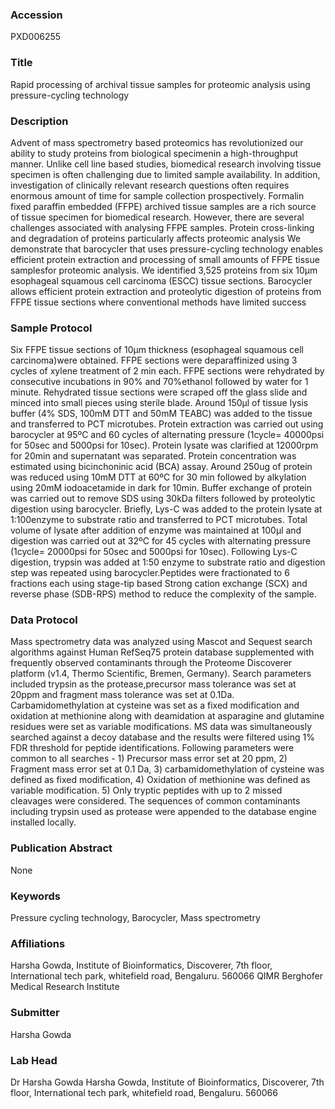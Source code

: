 ### Accession
PXD006255

### Title
Rapid processing of archival tissue samples for proteomic analysis using pressure-cycling technology

### Description
Advent of mass spectrometry based proteomics has revolutionized our ability to study proteins from biological specimenin a high-throughput manner. Unlike cell line based studies, biomedical research involving tissue specimen is often challenging due to limited sample availability. In addition, investigation of clinically relevant research questions often requires enormous amount of time for sample collection prospectively. Formalin fixed paraffin embedded (FFPE) archived tissue samples are a rich source of tissue specimen for biomedical research. However, there are several challenges associated with analysing FFPE samples. Protein cross-linking and degradation of proteins particularly affects proteomic analysis We demonstrate that barocycler that uses pressure-cycling technology enables  efficient protein extraction and processing of small amounts of FFPE tissue samplesfor proteomic analysis. We identified 3,525 proteins from six 10µm esophageal squamous cell carcinoma (ESCC) tissue sections. Barocycler allows efficient protein extraction and proteolytic digestion of proteins from FFPE tissue sections where conventional methods have limited success

### Sample Protocol
Six FFPE tissue sections of 10µm thickness (esophageal squamous cell carcinoma)were obtained. FFPE sections were deparaffinized using 3 cycles of xylene treatment of 2 min each. FFPE sections were rehydrated by consecutive incubations in 90% and 70%ethanol followed by water for 1 minute. Rehydrated tissue sections were scraped off the glass slide and minced into small pieces using sterile blade. Around 150µl of tissue lysis buffer (4% SDS, 100mM DTT and 50mM TEABC) was added to the tissue and transferred to PCT microtubes. Protein extraction was carried out using barocycler at 95ºC and 60 cycles of alternating pressure (1cycle= 40000psi for 50sec and 5000psi for 10sec). Protein lysate was clarified at 12000rpm for 20min and supernatant was separated. Protein concentration was estimated using bicinchoninic acid (BCA) assay. Around 250ug of protein was reduced using 10mM DTT at 60ºC for 30 min followed by alkylation using 20mM iodoacetamide in dark for 10min. Buffer exchange of protein was carried out to remove SDS using 30kDa filters followed by proteolytic digestion using barocycler. Briefly, Lys-C was added to the protein lysate at 1:100enzyme to substrate ratio and transferred to PCT microtubes. Total volume of lysate after addition of enzyme was maintained at 100µl and digestion was carried out at 32ºC for 45 cycles with alternating pressure (1cycle= 20000psi for 50sec and 5000psi for 10sec). Following Lys-C digestion, trypsin was added at 1:50 enzyme to substrate ratio and digestion step was repeated using barocycler.Peptides were fractionated to 6 fractions  each using stage-tip based Strong cation exchange (SCX) and reverse phase (SDB-RPS) method to reduce the complexity of the sample.

### Data Protocol
Mass spectrometry data was analyzed using Mascot and Sequest search algorithms against Human RefSeq75 protein database supplemented with frequently observed contaminants through the Proteome Discoverer platform (v1.4, Thermo Scientific, Bremen, Germany). Search parameters included trypsin as the protease,precursor mass tolerance was set at 20ppm and fragment mass tolerance was set at 0.1Da. Carbamidomethylation at cysteine was set as a fixed modification and oxidation at methionine along with deamidation at asparagine and glutamine residues were set as variable modifications. MS data was simultaneously searched against a decoy database and the results were filtered using 1% FDR threshold for peptide identifications.  Following parameters were common to all searches - 1) Precursor mass error set at 20 ppm, 2) Fragment mass error set at 0.1 Da, 3) carbamidomethylation of cysteine was defined as fixed modification, 4) Oxidation of methionine was defined as variable modification. 5) Only tryptic peptides with up to 2 missed cleavages were considered. The sequences of common contaminants including trypsin used as protease were appended to the database engine installed locally.

### Publication Abstract
None

### Keywords
Pressure cycling technology, Barocycler, Mass spectrometry

### Affiliations
Harsha Gowda, Institute of Bioinformatics, Discoverer, 7th floor, International tech park, whitefield road, Bengaluru. 560066
QIMR Berghofer Medical Research Institute

### Submitter
Harsha Gowda

### Lab Head
Dr Harsha Gowda
Harsha Gowda, Institute of Bioinformatics, Discoverer, 7th floor, International tech park, whitefield road, Bengaluru. 560066



